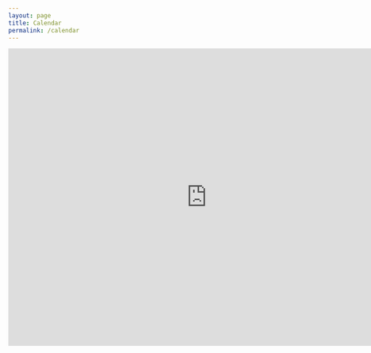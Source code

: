 ```yaml
---
layout: page
title: Calendar
permalink: /calendar
---
```

<p style="text-align: center;"><iframe src="https://calendar.google.com/calendar/embed?src=jt7ghn51q2h77s0fmpeufk98c8%40group.calendar.google.com&ctz=America%2FChicago" style="border: 0" width="800" height="600" frameborder="0" scrolling="no"></iframe></p> 
